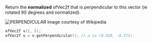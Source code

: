Return the **normalized** ofVec2f that is perpendicular to this vector (ie rotated 90 degrees and normalized).

![PERPENDICULAR](ofVec2f.perpendicular.getPerpendicular.png)
Image courtesy of Wikipedia

```cpp
ofVec2f v(2, 5);
ofVec2f u = v.getPerpendicular(); // u is (0.928, -0.371)
```
